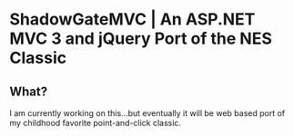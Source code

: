 ShadowGateMVC | An ASP.NET MVC 3 and jQuery Port of the NES Classic
===============================================================================

What?
-----
I am currently working on this...but eventually it will be web based port of my childhood favorite point-and-click classic.